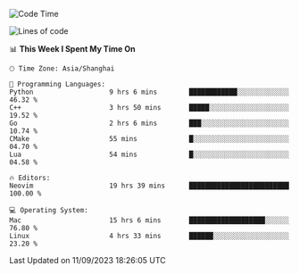<!--START_SECTION:waka-->
![Code Time](http://img.shields.io/badge/Code%20Time-1%2C569%20hrs%206%20mins-blue)

![Lines of code](https://img.shields.io/badge/From%20Hello%20World%20I%27ve%20Written-286.3%20thousand%20lines%20of%20code-blue)

📊 **This Week I Spent My Time On** 

```text
🕑︎ Time Zone: Asia/Shanghai

💬 Programming Languages: 
Python                   9 hrs 6 mins        ████████████░░░░░░░░░░░░░   46.32 % 
C++                      3 hrs 50 mins       █████░░░░░░░░░░░░░░░░░░░░   19.52 % 
Go                       2 hrs 6 mins        ███░░░░░░░░░░░░░░░░░░░░░░   10.74 % 
CMake                    55 mins             █░░░░░░░░░░░░░░░░░░░░░░░░   04.70 % 
Lua                      54 mins             █░░░░░░░░░░░░░░░░░░░░░░░░   04.58 % 

🔥 Editors: 
Neovim                   19 hrs 39 mins      █████████████████████████   100.00 % 

💻 Operating System: 
Mac                      15 hrs 6 mins       ███████████████████░░░░░░   76.80 % 
Linux                    4 hrs 33 mins       ██████░░░░░░░░░░░░░░░░░░░   23.20 % 
```


 Last Updated on 11/09/2023 18:26:05 UTC
<!--END_SECTION:waka-->
